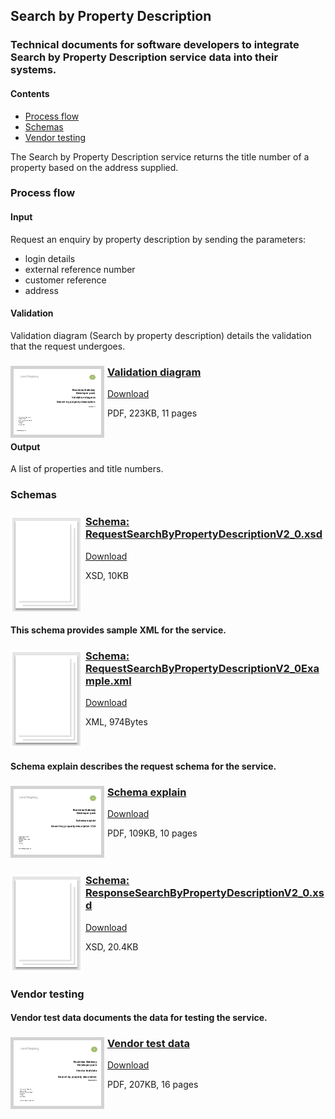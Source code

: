 ## Search by Property Description

### Technical documents for software developers to integrate Search by Property Description service data into their systems.

#### Contents
- [Process flow](#process-flow)
- [Schemas](#schemas)
- [Vendor testing](#vendor-testing)

The Search by Property Description service returns the title number of a property based on the address supplied.

### Process flow

#### Input
Request an enquiry by property description by sending the parameters:

- login details
- external reference number
- customer reference
- address

#### Validation
Validation diagram (Search by property description) details the validation that the request undergoes.

<h3><a href="../../pdfs/services/RequestSearchbyPropertyDescriptionValidationDiagramV1_1.pdf">
<img style="float: left; margin: 0px 5px 0px 0px;  border:5px solid LightGrey;" src="../../images/thumbnail/RequestSearchbyPropertyDescriptionValidationDiagramV1_1.pdf.png"></a>
<a href="../../pdfs/services/RequestSearchbyPropertyDescriptionValidationDiagramV1_1.pdf">Validation diagram</a></h3>
<a download="RequestSearchbyPropertyDescriptionValidationDiagramV1_1.pdf" href="../../pdfs/services/RequestSearchbyPropertyDescriptionValidationDiagramV1_1.pdf">Download</a>

PDF, 223KB, 11 pages
<br />
<br />
#### Output
A list of properties and title numbers.

### Schemas
<h3><a href="../../schemas/RequestSearchByPropertyDescriptionV2_0.xsd">
<img style="float: left; margin: 0px 5px 0px 0px;" src="../../images/thumbnail/file.png"></a>
<a href="../../schemas/RequestSearchByPropertyDescriptionV2_0.xsd">Schema: RequestSearchByPropertyDescriptionV2_0.xsd</a></h3>
<a download="RequestSearchByPropertyDescriptionV2_0.xsd" href="../../schemas/RequestSearchByPropertyDescriptionV2_0.xsd">Download</a>

XSD, 10KB
<br />
<br />
<br />
<br />
#### This schema provides sample XML for the service.

<h3><a href="../../xml/RequestSearchByPropertyDescriptionV2_0Example.xml">
<img style="float: left; margin: 0px 5px 0px 0px;" src="../../images/thumbnail/file.png"></a>
<a href="../../xml/RequestSearchByPropertyDescriptionV2_0Example.xml">Schema: RequestSearchByPropertyDescriptionV2_0Example.xml</a></h3>
<a download="RequestSearchByPropertyDescriptionV2_0Example.xml" href="../../xml/RequestSearchByPropertyDescriptionV2_0Example.xml">Download</a>

XML, 974Bytes
<br />
<br />
<br />
#### Schema explain describes the request schema for the service.

<h3><a href="../../pdfs/services/RequestSearchByPropertyDescriptionV2_0SchemaExplain.pdf">
<img style="float: left; margin: 0px 5px 0px 0px; border:5px solid LightGrey;" src="../../images/thumbnail/RequestSearchByPropertyDescriptionV2_0SchemaExplain.pdf.png"></a>
<a href="../../pdfs/services/RequestSearchByPropertyDescriptionV2_0SchemaExplain.pdf">Schema explain</a></h3>
<a download="RequestSearchByPropertyDescriptionV2_0SchemaExplain.pdf" href="../../pdfs/services/RequestSearchByPropertyDescriptionV2_0SchemaExplain.pdf">Download</a>

PDF, 109KB, 10 pages
<br />
<br />
<br />
<h3><img style="float: left; margin: 0px 5px 0px 0px" src="../../images/thumbnail/file.png"> 
<a href="../../schemas/ResponseSearchByPropertyDescriptionV2_0.xsd">Schema: ResponseSearchByPropertyDescriptionV2_0.xsd</a></h3>
<a download="ResponseSearchByPropertyDescriptionV2_0.xsd" href="../../schemas/ResponseSearchByPropertyDescriptionV2_0.xsd">Download</a>

XSD, 20.4KB
<br />
<br />
<br />
### Vendor testing

#### Vendor test data documents the data for testing the service.

<h3><a href="../../pdfs/services/SearchByPropertyDescriptionVendorTest.pdf">
<img style="float: left; margin: 0px 5px 0px 0px; border:5px solid LightGrey;" src="../../images/thumbnail/SearchByPropertyDescriptionVendorTest.pdf.png"></a>
<a href="../../pdfs/services/SearchByPropertyDescriptionVendorTest.pdf">Vendor test data</a></h3>
<a download="SearchByPropertyDescriptionVendorTest.pdf" href="../../pdfs/services/SearchByPropertyDescriptionVendorTest.pdf">Download</a>

PDF, 207KB, 16 pages
